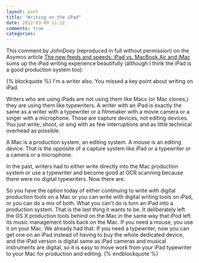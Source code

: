 ```yaml
---
layout: post
title: "Writing on the iPad"
date: 2012-03-09 11:12
comments: true
categories: 
---
```


This comment by *JohnDoey* (reproduced in full without permission) on the Asymco article [The new feeds and speeds: iPad vs. MacBook Air and iMac](http://www.asymco.com/2012/03/08/the-new-feeds-and-speeds/) sums up the iPad writing experience beautifully (although I think the iPad is a good production system too):

{% blockquote %}
I'm a writer also. You missed a key point about writing on iPad.

Writers who are using iPads are not using them like Macs (or Mac clones,) they are using them like typewriters. A writer with an iPad is exactly the same as a writer with a typewriter or a filmmaker with a movie camera or a singer with a microphone. Those are capture devices, not editing devices. You just write, shoot, or sing with as few interruptions and as little technical overhead as possible.

A Mac is a production system, an editing system. A mouse is an editing device. That is the opposite of a capture system like iPad or a typewriter or a camera or a microphone.

In the past, writers had to either write directly into the Mac production system or use a typewriter and become good at OCR scanning because there were no digital typewriters. Now there are.

So you have the option today of either continuing to write with digital production tools on a Mac or you can write with digital writing tools on iPad, or you can do a mix of both. What you can't do is turn an iPad into a production system. That is the last thing it wants to be. It deliberately left the OS X production tools behind on the Mac in the same way that iPod left its music management tools back on the Mac. If you need a mouse, you use it on your Mac. We already had that. If you need a typewriter, now you can get one on an iPad instead of having to buy the whole dedicated device, and the iPad version is digital same as iPad cameras and musical instruments are digital, so it is easy to move work from your iPad typewriter to your Mac for production and editing.
{% endblockquote %}